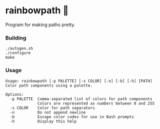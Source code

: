 # rainbowpath 🌈

Program for making paths pretty.

### Building

```shell
./autogen.sh
./configure
make
```

### Usage

```shell
Usage: rainbowpath [-p PALETTE] [-s COLOR] [-n] [-b] [-h] [PATH]
Color path components using a palette.

Options:
  -p PALETTE  Comma-separated list of colors for path components
              Colors are represented as numbers between 0 and 255
  -s COLOR    Color for path separators
  -n          Do not append newline
  -b          Escape color codes for use in Bash prompts
  -h          Display this help
```
